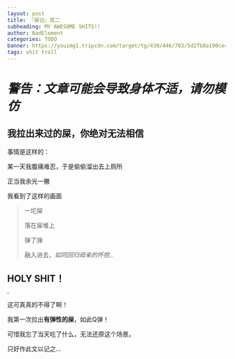 ```yaml
---
layout: post
title: 『屎记』其二
subheading: MY AWESOME SHITS!!
author: BadElement
categories: TODO
banner: https://youimg1.tripcdn.com/target/tg/430/446/703/5d2fb8a190ce4b5c9b0a85a806946df3_C_750_350.jpg
tags: shit troll
---
```


# ***警告：文章可能会导致身体不适，请勿模仿***

## 我拉出来过的屎，你绝对无法相信

事情是这样的：

某一天我腹痛难忍，于是偷偷溜出去上厕所

正当我余光一撇

我看到了这样的画面

> 一坨屎
>
> 落在屎堆上
>
> 弹了弹
>
> 融入进去，*如同回归母亲的怀抱*..

## **HOLY SHIT！**

<img src="https://cdn.jsdelivr.net/gh/Pockies/pic/20200901095446.jpg" style="zoom: 25%;" />

这可真真的不得了啊！

我第一次拉出**有弹性的屎**，如此Q弹！



可惜我忘了当天吃了什么，无法还原这个场景。

只好作此文以记之...
